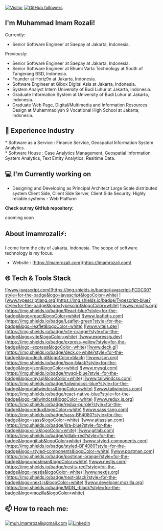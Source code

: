 [![Visitor](https://visitor-badge.laobi.icu/badge?page_id=imamrozali.imamrozali)](https://github.com/imamrozali) [![GitHub followers](https://img.shields.io/github/followers/imamrozali.svg?style=social&label=Follow)](https://github.com/imamrozali?tab=followers)

<h2> I'm Muhammad Imam Rozali!</h2>

Currently:
   * </i> Senior Software Engineer at Saepay at Jakarta, Indonesia.<br/>

Previously:
   * </i> Senior Software Engineer at Saepay at Jakarta, Indonesia.<br/>
   * </i> Senior Software Engineer at Bhumi Varta Technology at South of Tangerang BSD, Indonesia.<br/>
   * </i> Founder at Horiz9n at Jakarta, Indonesia.<br/>
   * </i> Software Engineer at Gibox Digital Asia at Jakarta, Indonesia.<br/>
   * </i> System Analyst Intern University of Budi Luhur at Jakarta, Indonesia.<br/>
   * </i> Graduate Information System at University of Budi Luhur at Jakarta, Indonesia.<br/>
   * </i> Graduate Web Page, Digital/Multimedia and Information Resources Design at Muhammadiyah 9 Vocational High School at Jakarta, Indonesia.<br/>

<h2>👔 Experience Industry</h2>
   * </i> Software as a Service : Finance Service, Geospatial Information System Analytics. <br/>
   * </i> Software House : Case Analytics Management, Geospatial Information System Analytics, Text Entity Analytics, Realtime Data.<br/>

<h2>💻 I'm Currently working on</h2>

- Designing and Developing as Principal Architect Large Scale distributed system Client Side, Client Side Server, Client Side Security, Highly reliable systems - Web Platform

__Check out my GitHub repository:__

cooming soon

<h2> About imamrozali⚡:</h2>

I come form the city of Jakarta, Indonesia. The scope of software technology is my focus.
 
- Website : [https://imamrozali.com](https://imamrozali.com)

<h2>🌐 Tech & Tools Stack</h2>

<a href="https://www.javascript.com/">![www.javascript.com](https://img.shields.io/badge/javascript-FCDC00?style=for-the-badge&logo=javascript&logoColor=white)</a>
<a href="https://www.typescriptlang.org/">![www.typescriptlang.org](https://img.shields.io/badge/Typescript-blue?style=for-the-badge&logo=typescript&logoColor=white)</a>
<a href="https://reactjs.org/">![www.reactjs.org](https://img.shields.io/badge/React-blue?style=for-the-badge&logo=react&logoColor=white)</a>
<a href="https://leafletjs.com/">![www.leafletjs.com](https://img.shields.io/badge/Leaflet-green?style=for-the-badge&logo=leaflet&logoColor=white)</a>
<a href="https://vitejs.dev/">![www.vitejs.dev](https://img.shields.io/badge/vite-orange?style=for-the-badge&logo=vite&logoColor=white)</a>
<a href="https://expressjs.com/">![www.expressjs.dev](https://img.shields.io/badge/express-yellow?style=for-the-badge&logo=express&logoColor=white)</a>
<a href="https://deck.gl/">![www.deck.gl](https://img.shields.io/badge/deck.gl-white?style=for-the-badge&logo=deck.gl&logoColor=black)</a>
<a href="https://www.json.org/">![www.json.org](https://img.shields.io/badge/json-black?style=for-the-badge&logo=json&logoColor=white)</a>
<a href="https://www.mysql.com/">![www.mysql.com](https://img.shields.io/badge/mysql-blue?style=for-the-badge&logo=mysql&logoColor=white)</a>
<a href="https://tailwindcss.com/">![www.tailwindcss.com](https://img.shields.io/badge/tailwindcss-blue?style=for-the-badge&logo=tailwindcss&logoColor=white)</a>
<a href="https://tailwindcss.com/">![www.tailwindcss.com](https://img.shields.io/badge/react-native-blue?style=for-the-badge&logo=tailwindcss&logoColor=white)</a>
<a href="https://redux.js.org/">![www.redux.js.org](https://img.shields.io/badge/redux-purple?style=for-the-badge&logo=redux&logoColor=white)</a>
<a href="https://sass-lang.com/">![www.sass-lang.com](https://img.shields.io/badge/sass-BF4080?style=for-the-badge&logo=sass&logoColor=white)</a>
<a href="https://www.atlassian.com/">![www.atlassian.com](https://img.shields.io/badge/jira-blue?style=for-the-badge&logo=jira&logoColor=white)</a>
<a href="https://www.gitlab.com/">![www.gitlab.com](https://img.shields.io/badge/gitlab-red?style=for-the-badge&logo=gitlab&logoColor=white)</a>
<a href="https://styled-components.com/">![www.styled-components.com](https://img.shields.io/badge/styled-BF4080?style=for-the-badge&logo=styled-components&logoColor=white)</a>
<a href="https://www.postman.com/">![www.postman.com](https://img.shields.io/badge/postman-orange?style=for-the-badge&logo=postman&logoColor=white)</a>
<a href="https://www.nestjs.com/">![www.nestjs.com](https://img.shields.io/badge/nestjs-red?style=for-the-badge&logo=nestjs&logoColor=white)</a>
<a href="https://www.nextjs.org/">![www.nextjs.org](https://img.shields.io/badge/next-black?style=for-the-badge&logo=next.js&logoColor=white)</a>
<a href="https://developer.mozilla.org/">![www.developer.mozilla.org](https://img.shields.io/badge/MDN_-black?style=for-the-badge&logo=mozilla&logoColor=white)</a>


<h2>📫 How to reach me:</h2>

<a href="mailto:muh.imamrozali@gmail.com">![muh.imamrozali@gmail.com](https://img.shields.io/badge/Gmail-D14836?style=for-the-badge&logo=gmail&logoColor=white)</a> <a href="https://www.linkedin.com/in/muhammad-imam-rozali-b84aa016a/">![LinkedIn](https://img.shields.io/badge/LinkedIn-0077B5?style=for-the-badge&logo=linkedin&logoColor=white)</a>
